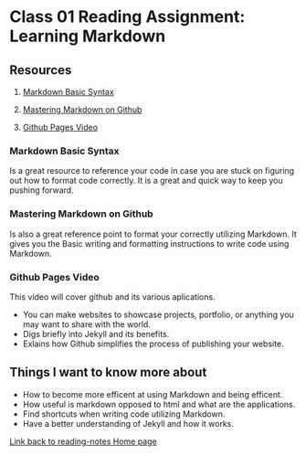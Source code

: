 # Class 01 Reading Assignment: Learning Markdown

## Resources

1. [Markdown Basic Syntax](https://www.markdownguide.org/basic-syntax/)

2. [Mastering Markdown on Github](https://docs.github.com/en/get-started/writing-on-github/getting-started-with-writing-and-formatting-on-github/basic-writing-and-formatting-syntax)

3. [Github Pages Video](https://pages.github.com/)

### Markdown Basic Syntax

Is a great resource to reference your code in case you are stuck on figuring out how to format code correctly. It is a great and quick way to keep you pushing forward.

### Mastering Markdown on Github

Is also a great reference point to format your correctly utilizing Markdown. It gives you the Basic writing and formatting instructions to write code using Markdown.

### Github Pages Video

This video will cover github and its various aplications.

- You can make websites to showcase projects, portfolio, or anything you may want to share with the world.
- Digs briefly into Jekyll and its benefits.
- Exlains how Github simplifies the process of publishing your website.

## Things I want to know more about

- How to become more efficent at using Markdown and being efficent.
- How useful is markdown opposed to html and what are the applications.
- Find shortcuts when writing code utilizing Markdown.
- Have a better understanding of Jekyll and how it works.

[Link back to reading-notes Home page](https://arturovaladez1.github.io/reading-notes/)

